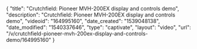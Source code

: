 {
    "title": "Crutchfield: Pioneer MVH-200EX display and controls demo",
    "description": "Crutchfield: Pioneer MVH-200EX display and controls demo",
    "videoid": "164995160",
    "date_created": "1539048138",
    "date_modified": "1540337646",
    "type": "captivate",
    "layout": "video",
    "url": "\/v\/crutchfield-pioneer-mvh-200ex-display-and-controls-demo\/164995160"
}